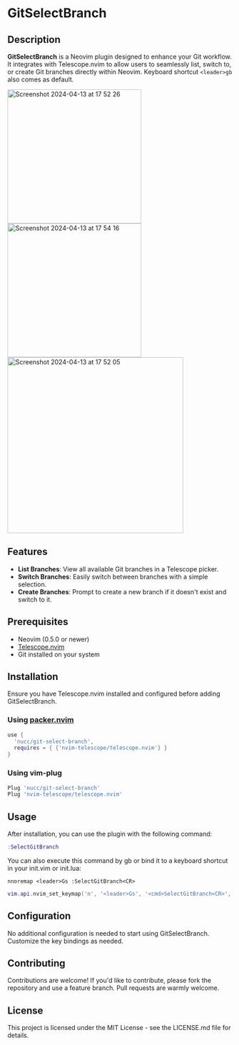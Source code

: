 # GitSelectBranch

## Description
**GitSelectBranch** is a Neovim plugin designed to enhance your Git workflow. It integrates with Telescope.nvim to allow users to seamlessly list, switch to, or create Git branches directly within Neovim. Keyboard shortcut `<leader>gb` also comes as default.

<img width="300" alt="Screenshot 2024-04-13 at 17 52 26" src="https://github.com/Nucc/git-select-branch/assets/327855/e4670f7a-2484-4893-912d-2136201b2f62">
<img width="300" alt="Screenshot 2024-04-13 at 17 54 16" src="https://github.com/Nucc/git-select-branch/assets/327855/617ae5ad-f8f2-4ffb-9ba2-000b5fa65001">
<img width="394" alt="Screenshot 2024-04-13 at 17 52 05" src="https://github.com/Nucc/git-select-branch/assets/327855/a5f0cc74-c9c8-4bbc-ac40-ce6ea4eb7806">



## Features
- **List Branches**: View all available Git branches in a Telescope picker.
- **Switch Branches**: Easily switch between branches with a simple selection.
- **Create Branches**: Prompt to create a new branch if it doesn't exist and switch to it.

## Prerequisites
- Neovim (0.5.0 or newer)
- [Telescope.nvim](https://github.com/nvim-telescope/telescope.nvim)
- Git installed on your system

## Installation
Ensure you have Telescope.nvim installed and configured before adding GitSelectBranch.

### Using [packer.nvim](https://github.com/wbthomason/packer.nvim)

```lua
use {
  'nucc/git-select-branch',
  requires = { {'nvim-telescope/telescope.nvim'} }
}
```

### Using vim-plug

```lua
Plug 'nucc/git-select-branch'
Plug 'nvim-telescope/telescope.nvim'
```

## Usage
After installation, you can use the plugin with the following command:

```lua
:SelectGitBranch
```

You can also execute this command by <leader>gb or bind it to a keyboard shortcut in your init.vim or init.lua:

```
nnoremap <leader>Gs :SelectGitBranch<CR>
```

```lua
vim.api.nvim_set_keymap('n', '<leader>Gs', '<cmd>SelectGitBranch<CR>', { noremap = true, silent = true })
```

## Configuration
No additional configuration is needed to start using GitSelectBranch. Customize the key bindings as needed.

## Contributing
Contributions are welcome! If you'd like to contribute, please fork the repository and use a feature branch. Pull requests are warmly welcome.


## License
This project is licensed under the MIT License - see the LICENSE.md file for details.
